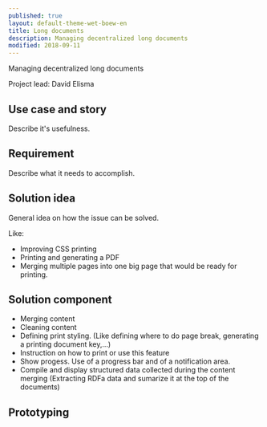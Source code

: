```yaml
---
published: true
layout: default-theme-wet-boew-en
title: Long documents
description: Managing decentralized long documents
modified: 2018-09-11
---
```


Managing decentralized long documents

Project lead: David Elisma

## Use case and story

Describe it's usefulness.

## Requirement

Describe what it needs to accomplish.

## Solution idea

General idea on how the issue can be solved.

Like:
* Improving CSS printing
* Printing and generating a PDF
* Merging multiple pages into one big page that would be ready for printing.

## Solution component

* Merging content
* Cleaning content
* Defining print styling. (Like defining where to do page break, generating a printing document key,...)
* Instruction on how to print or use this feature
* Show progess. Use of a progress bar and of a notification area.
* Compile and display structured data collected during the content merging (Extracting RDFa data and sumarize it at the top of the documents)

## Prototyping